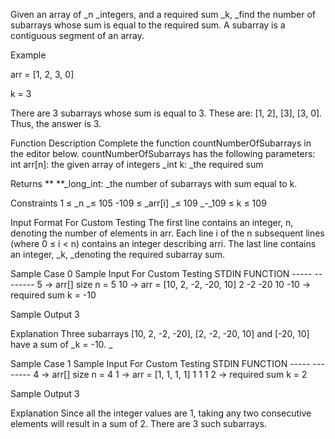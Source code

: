 Given an array of _n _integers, and a required sum _k, _find the number of subarrays whose sum is equal to the required sum. A subarray is a contiguous segment of an array.

Example

arr = [1, 2, 3, 0]

k = 3

There are 3 subarrays whose sum is equal to 3. These are: [1, 2], [3], [3, 0]. Thus, the answer is 3.

Function Description
Complete the function countNumberOfSubarrays in the editor below.
countNumberOfSubarrays has the following parameters:
    int arr[n]: the given array of integers
    _int k: _the required sum

Returns
**    **_long_int: _the number of subarrays with sum equal to k.

Constraints
1 ≤ _n _≤ 105
-109 ≤ _arr[i] _≤ 109
_-_109 ≤ k ≤ 109

Input Format For Custom Testing
The first line contains an integer, n, denoting the number of elements in arr. 
Each line i of the n subsequent lines (where 0 ≤ i < n) contains an integer describing arri.
The last line contains an integer, _k, _denoting the required subarray sum.

Sample Case 0
Sample Input For Custom Testing
STDIN         FUNCTION -----         -------- 5        →    arr[] size n = 5 10       →    arr = [10, 2, -2, -20, 10] 2 -2 -20 10 -10      →    required sum k = -10

Sample Output
3

Explanation
Three subarrays [10, 2, -2, -20], [2, -2, -20, 10] and [-20, 10] have a sum of _k = -10. _

Sample Case 1
Sample Input For Custom Testing
STDIN         FUNCTION -----         -------- 4        →    arr[] size n = 4         1        →    arr = [1, 1, 1, 1] 1 1 1     2        →    required sum k = 2

Sample Output
3

Explanation
Since all the integer values are 1, taking any two consecutive elements will result in a sum of 2. There are 3 such subarrays.